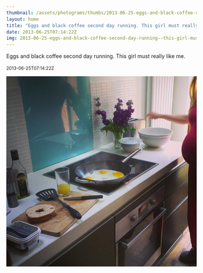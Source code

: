 ```yaml
---
thumbnail: /assets/photograms/thumbs/2013-06-25-eggs-and-black-coffee-second-day-running--this-girl-must-really-like-me-.jpg
layout: home
title: "Eggs and black coffee second day running. This girl must really like me."
date: 2013-06-25T07:14:22Z
img: 2013-06-25-eggs-and-black-coffee-second-day-running--this-girl-must-really-like-me-.jpg
---
```


Eggs and black coffee second day running. This girl must really like me.

<small>2013-06-25T07:14:22Z</small>

![Eggs and black coffee second day running. This girl must really like me.](/assets/photograms/original/2013-06-25-eggs-and-black-coffee-second-day-running--this-girl-must-really-like-me-.jpg)
